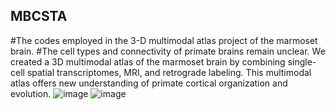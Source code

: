 ## MBCSTA
#The codes employed in the 3-D multimodal atlas project of the marmoset brain.
#The cell types and connectivity of primate brains remain unclear. We created a 3D multimodal atlas of the marmoset brain by combining single-cell spatial transcriptomes, MRI, and retrograde labeling.
This multimodal atlas offers new understanding of primate cortical organization and evolution.
![image](https://github.com/user-attachments/assets/a72a2497-bdc6-43ca-bf5c-9255816f3460)
![image](https://github.com/user-attachments/assets/e9102bc2-13e2-47ec-80ab-abb0146bdcc1)
